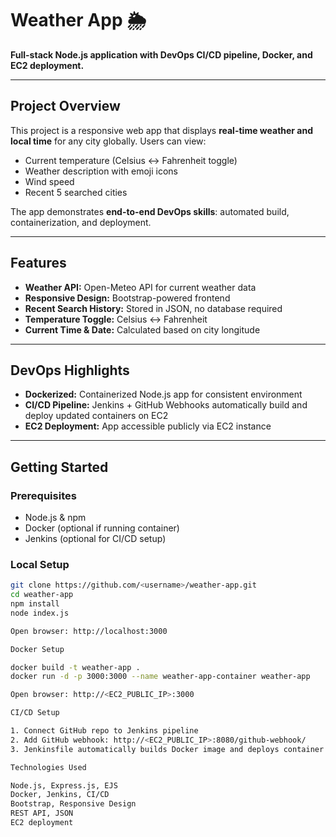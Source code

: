 # Weather App 🌦️

**Full-stack Node.js application with DevOps CI/CD pipeline, Docker, and EC2 deployment.**

---

## **Project Overview**
This project is a responsive web app that displays **real-time weather and local time** for any city globally. Users can view:

- Current temperature (Celsius ↔ Fahrenheit toggle)  
- Weather description with emoji icons  
- Wind speed  
- Recent 5 searched cities  

The app demonstrates **end-to-end DevOps skills**: automated build, containerization, and deployment.

---

## **Features**
- **Weather API:** Open-Meteo API for current weather data  
- **Responsive Design:** Bootstrap-powered frontend  
- **Recent Search History:** Stored in JSON, no database required  
- **Temperature Toggle:** Celsius ↔ Fahrenheit  
- **Current Time & Date:** Calculated based on city longitude  

---

## **DevOps Highlights**
- **Dockerized:** Containerized Node.js app for consistent environment  
- **CI/CD Pipeline:** Jenkins + GitHub Webhooks automatically build and deploy updated containers on EC2  
- **EC2 Deployment:** App accessible publicly via EC2 instance  

---

## **Getting Started**

### **Prerequisites**
- Node.js & npm  
- Docker (optional if running container)  
- Jenkins (optional for CI/CD setup)  

### **Local Setup**
```bash
git clone https://github.com/<username>/weather-app.git
cd weather-app
npm install
node index.js

Open browser: http://localhost:3000

Docker Setup

docker build -t weather-app .
docker run -d -p 3000:3000 --name weather-app-container weather-app

Open browser: http://<EC2_PUBLIC_IP>:3000

CI/CD Setup

1. Connect GitHub repo to Jenkins pipeline
2. Add GitHub webhook: http://<EC2_PUBLIC_IP>:8080/github-webhook/
3. Jenkinsfile automatically builds Docker image and deploys container on EC2

Technologies Used

Node.js, Express.js, EJS
Docker, Jenkins, CI/CD
Bootstrap, Responsive Design
REST API, JSON
EC2 deployment


